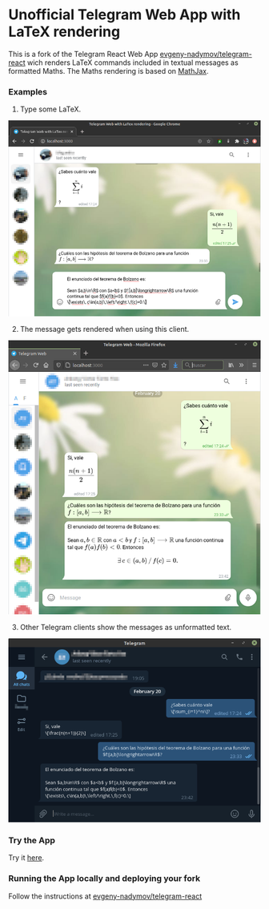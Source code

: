 # Unofficial Telegram Web App with LaTeX rendering

This is a fork of the Telegram React Web App
[evgeny-nadymov/telegram-react](https://github.com/evgeny-nadymov/telegram-react)
wich renders LaTeX commands included in textual messages as formatted Maths. The
Maths rendering is based on [MathJax](https://www.mathjax.org/).

### Examples

1. Type some LaTeX.

![Sample screenshot 1](/src/Assets/Screenshots/TMath-1.png)

2. The message gets rendered when using this client.

![Sample screenshot 2](/src/Assets/Screenshots/TMath-2.png)

3. Other Telegram clients show the messages as unformatted text.

![Sample screenshot 3](/src/Assets/Screenshots/TMath-3.png)

### Try the App

Try it [here](https://damahou.github.io/telemath/).

### Running the App locally and deploying your fork 

Follow the instructions at
[evgeny-nadymov/telegram-react](https://github.com/evgeny-nadymov/telegram-react)
